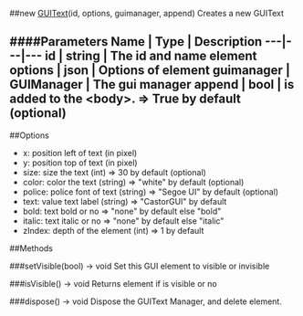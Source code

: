 ##new [GUIText](#)(id, options, guimanager, append)
Creates a new GUIText

####Parameters
Name | Type | Description
---|---|---
id | string | The id and name element
options | json | Options of element
guimanager | GUIManager | The gui manager
append | bool | is added to the &lt;body&gt;. =&gt; True by default (optional)
---

##Options

* x: position left of text (in pixel)
* y: position top of text (in pixel)
* size: size the text (int) =&gt; 30 by default (optional)
* color: color the text (string) =&gt; "white" by default (optional)
* police: police font of text (string) =&gt; "Segoe UI" by default (optional) 
* text: value text label (string) =&gt; "CastorGUI" by default
* bold: text bold or no =&gt; "none" by default else "bold"
* italic: text italic or no =&gt; "none" by default else "italic"
* zIndex: depth of the element (int) =&gt; 1 by default

##Methods

###setVisible(bool) → void
Set this GUI element to visible or invisible

###isVisible() → void
Returns element if is visible or no

###dispose() → void
Dispose the GUIText Manager, and delete element.
